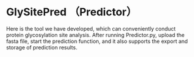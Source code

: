 # GlySitePred （Predictor）
Here is the tool we have developed, which can conveniently conduct protein glycosylation site analysis. After running Predictor.py, upload the fasta file, start the prediction function, and it also supports the export and storage of prediction results.
